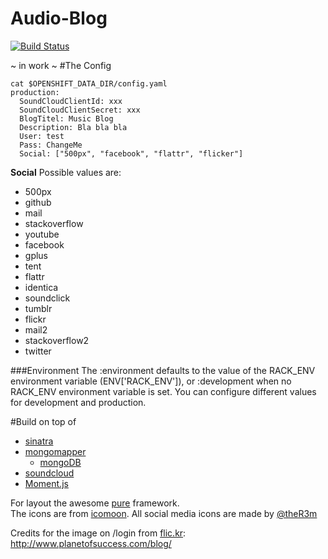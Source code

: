 Audio-Blog
==========
[![Build Status](https://travis-ci.org/fliiiix/Audio-Blog.png?branch=master)](https://travis-ci.org/fliiiix/Audio-Blog)

~ in work ~
#The Config

```
cat $OPENSHIFT_DATA_DIR/config.yaml
production:
  SoundCloudClientId: xxx
  SoundCloudClientSecret: xxx
  BlogTitel: Music Blog
  Description: Bla bla bla
  User: test
  Pass: ChangeMe
  Social: ["500px", "facebook", "flattr", "flicker"]
```

**Social**
Possible values are:

* 500px
* github
* mail
* stackoverflow
* youtube
* facebook
* gplus
* tent
* flattr
* identica
* soundclick
* tumblr
* flickr
* mail2
* stackoverflow2
* twitter



###Environment 
The :environment defaults to the value of the RACK_ENV environment variable (ENV['RACK_ENV']), or :development when no RACK_ENV environment variable is set. You can configure different values for development and production.

#Build on top of
* [sinatra](http://www.sinatrarb.com/)
* [mongomapper](http://mongomapper.com/)
  * [mongoDB](http://www.mongodb.org/)
* [soundcloud](https://soundcloud.com/)
* [Moment.js](http://momentjs.com/)

For layout the awesome [pure](http://purecss.io/) framework.  
The icons are from [icomoon](http://icomoon.io/). All social media icons are made by [@theR3m](http://twitter.com/theR3m)

Credits for the image on /login from [flic.kr](http://www.flickr.com/photos/42931449@N07/5771025070/): http://www.planetofsuccess.com/blog/
